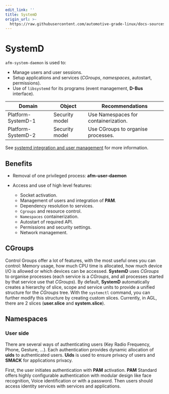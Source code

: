 ```yaml
---
edit_link: ''
title: SystemD
origin_url: >-
  https://raw.githubusercontent.com/automotive-grade-linux/docs-sources/master/docs/security-blueprint/part-5/2-SystemD.md
---
```


<!-- WARNING: This file is generated by fetch_docs.js using /home/boron/Documents/AGL/docs-webtemplate/site/_data/tocs/architecture/master/security_blueprint-security-blueprint-book.yml -->

# SystemD

`afm-system-daemon` is used to:

- Manage users and user sessions.
- Setup applications and services (_CGroups_, _namespaces_, autostart, permissions).
- Use of `libsystemd` for its programs (event management, **D-Bus** interface).

<!-- section-config -->

Domain             | Object         | Recommendations
------------------ | -------------- | ------------------------------------
Platform-SystemD-1 | Security model | Use Namespaces for containerization.
Platform-SystemD-2 | Security model | Use CGroups to organise processes.

<!-- end-section-config -->

See [systemd integration and user management](http://iot.bzh/download/public/2017/AMM-Dresden/AGL-systemd.pdf) for more information.

## Benefits

- Removal of one privileged process: **afm-user-daemon**
- Access and use of high level features:

  - Socket activation.
  - Management of users and integration of **PAM**.
  - Dependency resolution to services.
  - `Cgroups` and resource control.
  - `Namespaces` containerization.
  - Autostart of required API.
  - Permissions and security settings.
  - Network management.

<!-- pagebreak -->

## CGroups

Control Groups offer a lot of features, with the most useful ones you can
control: Memory usage, how much CPU time is allocated, how much device I/O is
allowed or which devices can be accessed. **SystemD** uses _CGroups_ to organise
processes (each service is a _CGroups_, and all processes started by that
service use that _CGroups_). By default, **SystemD** automatically creates a
hierarchy of slice, scope and service units to provide a unified structure for
the _CGroups_ tree. With the `systemctl` command, you can further modify this
structure by creating custom slices. Currently, in AGL, there are 2 slices
(**user.slice** and **system.slice**).

## Namespaces

### User side

There are several ways of authenticating users (Key Radio Frequency, Phone,
Gesture, ...). Each authentication provides dynamic allocation of **uids** to
authenticated users. **Uids** is used to ensure privacy of users and **SMACK**
for applications privacy.

First, the user initiates authentication with **PAM** activation. **PAM**
Standard offers highly configurable authentication with modular design like
face recognition, Voice identification or with a password. Then users should
access identity services with services and applications.
